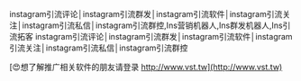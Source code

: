 instagram引流评论│instagram引流群发│instagram引流软件│instagram引流关注│instagram引流私信│instagram引流群控,Ins营销机器人,Ins群发机器人,Ins引流拓客
instagram引流评论│instagram引流群发│instagram引流软件│instagram引流关注│instagram引流私信│instagram引流群控

[😍想了解推广相关软件的朋友请登录 http://www.vst.tw](http://www.vst.tw)



